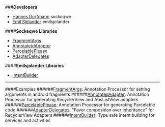 ###**Developers**
 - [Hannes Dorfmann][0] sockeqwe
 - [Emil Sjölander][1] emilsjolander

####**Sockeqwe Libraries**
- [FragmentArgs][2]
- [AnnotatetdAdapter][3]
- [ParcelablePlease][4]
- [AdapterDelegates][5]

####**Emilsjolander Libraries**
- [IntentBuilder][6]

---

####Examples
######[FragmentArgs][7]: Annotation Processor for setting arguments in android fragments
######[AnnotatedAdapter][8]: Annotation Processor for generating RecyclerView and AbsListView adapters
######[ParcelablePlease][9]: Annotation Processor for generating Parcelable code
######[AdapterDelegates][10]: "Favor composition over inheritance" for RecyclerView Adapters
######[IntentBuilder][11]: Type safe intent building for services and activities



[0]: https://github.com/sockeqwe
[1]: https://github.com/emilsjolander

[2]: https://github.com/sockeqwe/fragmentArgs
[3]: https://github.com/sockeqwe/annotatedAdapter
[4]: https://github.com/sockeqwe/parcelablePlease
[5]: https://github.com/sockeqwe/adapterDelegates

[6]: https://github.com/emilsjolander/IntentBuilder

[7]: https://github.com/ersin-ertan/SockeqweExamples/tree/master/fragmentargs/src/main/java/com/nullcognition/fragmentargs
[8]: https://github.com/ersin-ertan/SockeqweExamples/tree/master/annotatedadapter/src/main/java/com/nullcognition/annotatedadapter
[9]: https://github.com/ersin-ertan/SockeqweExamples/tree/master/parcelableplease/src/main/java/com/nullcognition/parcelableplease
[10]: https://github.com/ersin-ertan/SockeqweExamples/tree/master/adapterdelegates/src/main/java/com/nullcognition/adapterdelegates

[11]: https://github.com/ersin-ertan/SockeqweExamples/tree/master/intentbuilder/src/main/java/com/nullcognition/intentbuilder
